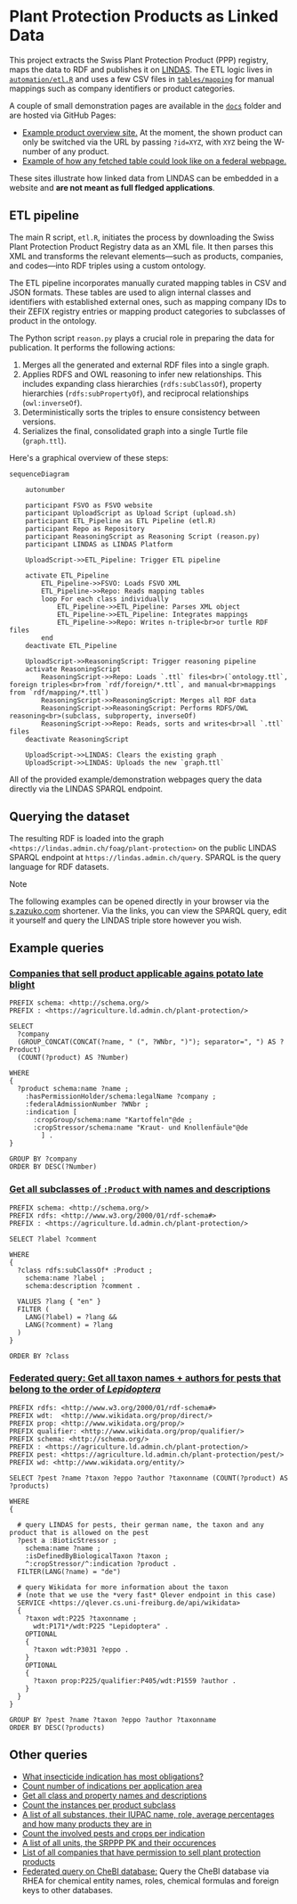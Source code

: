 # Plant Protection Products as Linked Data

This project extracts the Swiss Plant Protection Product (PPP) registry, maps the data to RDF and publishes it on [LINDAS](https://lindas.admin.ch). The ETL logic lives in [`automation/etl.R`](automation/etl.R) and uses a few CSV files in [`tables/mapping`](tables/mapping) for manual mappings such as company identifiers or product categories.

A couple of small demonstration pages are available in the [`docs`](docs) folder and are hosted via GitHub Pages:

- [Example product overview site.](https://blw-ofag-ufag.github.io/plant-protection/registry/?id=W-7300) At the moment, the shown product can only be switched via the URL by passing `?id=XYZ`, with `XYZ` being the W-number of any product.
- [Example of how any fetched table could look like on a federal webpage.](https://blw-ofag-ufag.github.io/plant-protection/table/)

These sites illustrate how linked data from LINDAS can be embedded in a website and **are not meant as full fledged applications**.

## ETL pipeline

The main R script, `etl.R`, initiates the process by downloading the Swiss Plant Protection Product Registry data as an XML file.
It then parses this XML and transforms the relevant elements—such as products, companies, and codes—into RDF triples using a custom ontology.

The ETL pipeline incorporates manually curated mapping tables in CSV and JSON formats. These tables are used to align internal classes and identifiers with established external ones, such as mapping company IDs to their ZEFIX registry entries or mapping product categories to subclasses of product in the ontology.

The Python script `reason.py` plays a crucial role in preparing the data for publication. It performs the following actions:

1. Merges all the generated and external RDF files into a single graph.
2. Applies RDFS and OWL reasoning to infer new relationships. This includes expanding class hierarchies (`rdfs:subClassOf`), property hierarchies (`rdfs:subPropertyOf`), and reciprocal relationships (`owl:inverseOf`).
3. Deterministically sorts the triples to ensure consistency between versions.
4. Serializes the final, consolidated graph into a single Turtle file (`graph.ttl`).

Here's a graphical overview of these steps:

```mermaid
sequenceDiagram

    autonumber

    participant FSVO as FSVO website
    participant UploadScript as Upload Script (upload.sh)
    participant ETL_Pipeline as ETL Pipeline (etl.R)
    participant Repo as Repository
    participant ReasoningScript as Reasoning Script (reason.py)
    participant LINDAS as LINDAS Platform

    UploadScript->>ETL_Pipeline: Trigger ETL pipeline

    activate ETL_Pipeline
        ETL_Pipeline->>FSVO: Loads FSVO XML
        ETL_Pipeline->>Repo: Reads mapping tables
        loop For each class individually
            ETL_Pipeline->>ETL_Pipeline: Parses XML object
            ETL_Pipeline->>ETL_Pipeline: Integrates mappings
            ETL_Pipeline->>Repo: Writes n-triple<br>or turtle RDF files
        end
    deactivate ETL_Pipeline

    UploadScript->>ReasoningScript: Trigger reasoning pipeline
    activate ReasoningScript
        ReasoningScript->>Repo: Loads `.ttl` files<br>(`ontology.ttl`, foreign triples<br>from `rdf/foreign/*.ttl`, and manual<br>mappings from `rdf/mapping/*.ttl`)
        ReasoningScript->>ReasoningScript: Merges all RDF data
        ReasoningScript->>ReasoningScript: Performs RDFS/OWL reasoning<br>(subclass, subproperty, inverseOf)
        ReasoningScript->>Repo: Reads, sorts and writes<br>all `.ttl` files
    deactivate ReasoningScript

    UploadScript->>LINDAS: Clears the existing graph
    UploadScript->>LINDAS: Uploads the new `graph.ttl`
```

All of the provided example/demonstration webpages query the data directly via the LINDAS SPARQL endpoint.

## Querying the dataset

The resulting RDF is loaded into the graph `<https://lindas.admin.ch/foag/plant-protection>` on the public LINDAS SPARQL endpoint at `https://lindas.admin.ch/query`. SPARQL is the query language for RDF datasets.

> [!NOTE]
> The following examples can be opened directly in your browser via the [s.zazuko.com](https://s.zazuko.com/) shortener. Via the links, you can view the SPARQL query, edit it yourself and query the LINDAS triple store however you wish.

## Example queries

### [Companies that sell product applicable agains potato late blight](https://s.zazuko.com/2VSLCsf)

```rq
PREFIX schema: <http://schema.org/>
PREFIX : <https://agriculture.ld.admin.ch/plant-protection/>

SELECT
  ?company
  (GROUP_CONCAT(CONCAT(?name, " (", ?WNbr, ")"); separator=", ") AS ?Product)
  (COUNT(?product) AS ?Number)

WHERE
{
  ?product schema:name ?name ;
    :hasPermissionHolder/schema:legalName ?company ;
    :federalAdmissionNumber ?WNbr ;
    :indication [
      :cropGroup/schema:name "Kartoffeln"@de ;
      :cropStressor/schema:name "Kraut- und Knollenfäule"@de
        ] .
}

GROUP BY ?company
ORDER BY DESC(?Number)
```

### [Get all subclasses of `:Product` with names and descriptions](https://s.zazuko.com/yWk6Fz)

```rq
PREFIX schema: <http://schema.org/>
PREFIX rdfs: <http://www.w3.org/2000/01/rdf-schema#>
PREFIX : <https://agriculture.ld.admin.ch/plant-protection/>

SELECT ?label ?comment

WHERE
{
  ?class rdfs:subClassOf* :Product ;
    schema:name ?label ;
    schema:description ?comment .

  VALUES ?lang { "en" }
  FILTER (
    LANG(?label) = ?lang &&
    LANG(?comment) = ?lang
  )
}

ORDER BY ?class
```

### [Federated query: Get all taxon names + authors for pests that belong to the order of *Lepidoptera*](https://s.zazuko.com/36zyoKS)

```rq
PREFIX rdfs: <http://www.w3.org/2000/01/rdf-schema#>
PREFIX wdt:  <http://www.wikidata.org/prop/direct/>
PREFIX prop: <http://www.wikidata.org/prop/>
PREFIX qualifier: <http://www.wikidata.org/prop/qualifier/>
PREFIX schema: <http://schema.org/>
PREFIX : <https://agriculture.ld.admin.ch/plant-protection/>
PREFIX pest: <https://agriculture.ld.admin.ch/plant-protection/pest/>
PREFIX wd: <http://www.wikidata.org/entity/>

SELECT ?pest ?name ?taxon ?eppo ?author ?taxonname (COUNT(?product) AS ?products)

WHERE
{

  # query LINDAS for pests, their german name, the taxon and any product that is allowed on the pest
  ?pest a :BioticStressor ;
    schema:name ?name ;
    :isDefinedByBiologicalTaxon ?taxon ;
    ^:cropStressor/^:indication ?product .
  FILTER(LANG(?name) = "de")

  # query Wikidata for more information about the taxon
  # (note that we use the *very fast* Qlever endpoint in this case)
  SERVICE <https://qlever.cs.uni-freiburg.de/api/wikidata>
  {
    ?taxon wdt:P225 ?taxonname ;
      wdt:P171*/wdt:P225 "Lepidoptera" .
    OPTIONAL
    {
      ?taxon wdt:P3031 ?eppo .
    }
    OPTIONAL
    {
      ?taxon prop:P225/qualifier:P405/wdt:P1559 ?author .
    }
  }
}

GROUP BY ?pest ?name ?taxon ?eppo ?author ?taxonname
ORDER BY DESC(?products)
```

## Other queries

- [What insecticide indication has most obligations?](https://s.zazuko.com/mkNyy1)
- [Count number of indications per application area](https://s.zazuko.com/cCvhUJ)
- [Get all class and property names and descriptions](https://s.zazuko.com/EJKZAU)
- [Count the instances per product subclass](https://s.zazuko.com/5j9ftQ)
- [A list of all substances, their IUPAC name, role, average percentages and how many products they are in](https://s.zazuko.com/2K54Ld9)
- [Count the involved pests and crops per indication](https://s.zazuko.com/yAWBE5)
- [A list of all units, the SRPPP PK and their occurences](https://s.zazuko.com/hQVZfk)
- [List of all companies that have permission to sell plant protection products](https://s.zazuko.com/21xrM6T)
- [Federated query on CheBI database:](https://s.zazuko.com/3mxZVCq) Query the CheBI database via RHEA for chemical entity names, roles, chemical formulas and foreign keys to other databases.
